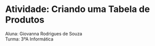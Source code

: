 # Atividade: Criando uma Tabela de Produtos
 
Aluna: Giovanna Rodrigues de Souza <br/>
Turma: 3ºA Informática
